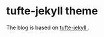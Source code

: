 # tufte-jekyll theme

The blog is based on [tufte-jekyll
](https://github.com/clayh53/tufte-jekyll).